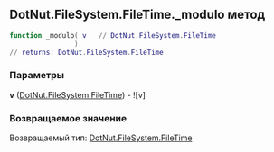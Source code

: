 ## DotNut.FileSystem.FileTime._modulo метод


```lua
function _modulo( v   // DotNut.FileSystem.FileTime
                )
// returns: DotNut.FileSystem.FileTime
```


### Параметры

**v** ([DotNut.FileSystem.FileTime](../../../DotNut/FileSystem/FileTime.md)) - ![v]

### Возвращаемое значение

Возвращаемый тип: [DotNut.FileSystem.FileTime](../../../DotNut/FileSystem/FileTime.md)

